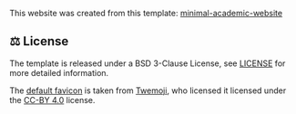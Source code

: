 This website was created from this template: [minimal-academic-website](https://github.com/timothygebhard/minimal-academic-website/)



## ⚖️  License

The template is released under a BSD 3-Clause License, see [LICENSE](https://github.com/timothygebhard/minimal-academic-website/blob/main/LICENSE) for more detailed information.

The [default favicon](https://github.com/timothygebhard/minimal-academic-website/blob/main/favicon.png) is taken from [Twemoji](https://twemoji.twitter.com/), who licensed it licensed under the [CC-BY 4.0](https://creativecommons.org/licenses/by/4.0/) license.
